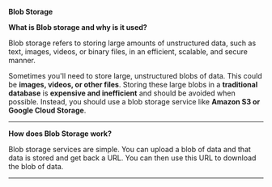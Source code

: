 **Blob Storage**

**What is Blob storage and why is it used?**

Blob storage refers to storing large amounts of unstructured data, such as text, images, videos, or binary files, in an efficient, scalable, and secure manner. 

Sometimes you'll need to store large, unstructured blobs of data. This could be **images, videos, or other files**. Storing these large blobs in a **traditional database** is **expensive and inefficient** and should be avoided when possible. Instead, you should use a blob storage service like **Amazon S3 or Google Cloud Storage**. 

--------------------------------------------------------------------------------------------------------------------------------------

**How does Blob Storage work?**

Blob storage services are simple. You can upload a blob of data and that data is stored and get back a URL. You can then use this URL to download the blob of data. 

--------------------------------------------------------------------------------------------------------------------------------------
